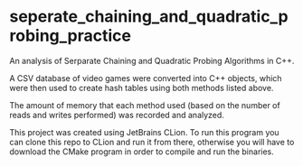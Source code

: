 # seperate_chaining_and_quadratic_probing_practice

An analysis of Serparate Chaining and Quadratic Probing Algorithms in C++. 

A CSV database of video games were converted into C++ objects, which were then used to create hash tables using both methods listed above.

The amount of memory that each method used (based on the number of reads and writes performed) was recorded and analyzed.

This project was created using JetBrains CLion. To run this program you can clone this repo to CLion and run it from there, otherwise you will have to download the CMake program in order to compile and run the binaries.
